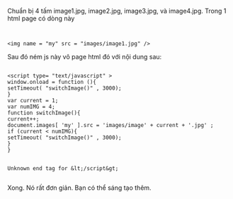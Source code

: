 Chuẩn bị 4 tấm image1.jpg, image2.jpg, image3.jpg, và image4.jpg.
Trong 1 html page có dòng này

```


<img name = "my" src = "images/image1.jpg" />
```

Sau đó ném js này vô page html đó với nội dung sau:

```

<script type= "text/javascript" >
window.onload = function (){
setTimeout( "switchImage()" , 3000);
}
var current = 1;
var numIMG = 4;
function switchImage(){
current++;
document.images[ 'my' ].src = 'images/image' + current + '.jpg' ;
if (current < numIMG){
setTimeout( "switchImage()" , 3000);
}
}


Unknown end tag for &lt;/script&gt;


```

Xong. Nó rất đơn giản. Bạn có thể sáng tạo thêm.